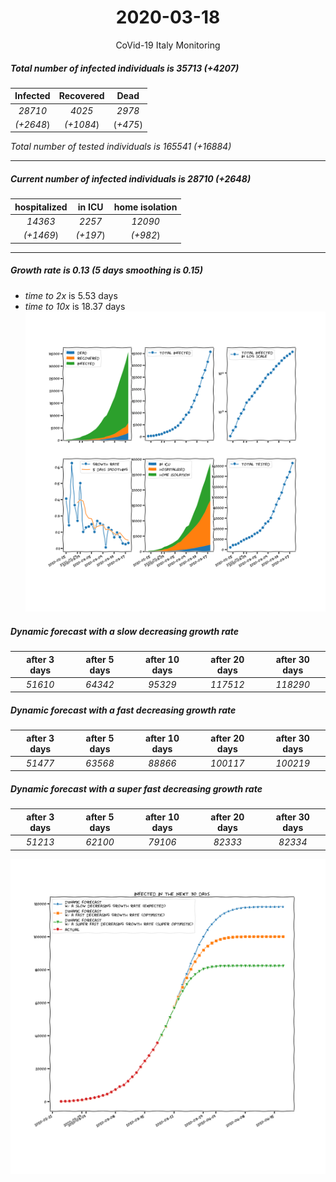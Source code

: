 <div align='center'>

# 2020-03-18
CoVid-19 Italy Monitoring
</div>

##### Total number of infected individuals is 35713 (+4207)
Infected | Recovered | Dead
:---: | :---: | :---:
*28710* | *4025* | *2978*
*(+2648*) | *(+1084*) | (*+475*)

*Total number of tested individuals is 165541 (+16884)*
***
##### Current number of infected individuals is 28710 (+2648)
hospitalized | in ICU | home isolation
:---: | :---: | :---:
*14363* |*2257* |*12090*
*(+1469*) |*(+197*) |*(+982*)
***
##### Growth rate is 0.13 (5 days smoothing is 0.15)
- *time to 2x* is 5.53 days
- *time to 10x* is 18.37 days
![stats][stats]

##### Dynamic forecast with a slow decreasing growth rate
after 3 days | after 5 days | after 10 days | after 20 days | after 30 days
:---: | :---: | :---: | :---: | :---:
*51610* |*64342* |*95329* |*117512* |*118290*
##### Dynamic forecast with a fast decreasing growth rate
after 3 days | after 5 days | after 10 days | after 20 days | after 30 days
:---: | :---: | :---: | :---: | :---:
*51477* |*63568* |*88866* |*100117* |*100219*
##### Dynamic forecast with a super fast decreasing growth rate
after 3 days | after 5 days | after 10 days | after 20 days | after 30 days
:---: | :---: | :---: | :---: | :---:
*51213* |*62100* |*79106* |*82333* |*82334*


![dynamic_forecast][dynamic_forecast]

[stats]: stats.png
[dynamic_forecast]: dynamic_forecast.png

